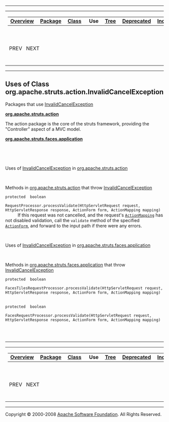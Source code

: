 ------------------------------------------------------------------------

<span id="navbar_top"></span> [](#skip-navbar_top "Skip navigation links")

<table>
<colgroup>
<col width="50%" />
<col width="50%" />
</colgroup>
<tbody>
<tr class="odd">
<td align="left"><span id="navbar_top_firstrow"></span>
<table>
<tbody>
<tr class="odd">
<td align="left"><a href="../../../../../overview-summary.html.md"><strong>Overview</strong></a> </td>
<td align="left"><a href="../package-summary.html.md"><strong>Package</strong></a> </td>
<td align="left"><a href="../../../../../org/apache/struts/action/InvalidCancelException.html.md" title="class in org.apache.struts.action"><strong>Class</strong></a> </td>
<td align="left"> <strong>Use</strong> </td>
<td align="left"><a href="../package-tree.html.md"><strong>Tree</strong></a> </td>
<td align="left"><a href="../../../../../deprecated-list.html.md"><strong>Deprecated</strong></a> </td>
<td align="left"><a href="../../../../../index-all.html.md"><strong>Index</strong></a> </td>
<td align="left"><a href="../../../../../help-doc.html.md"><strong>Help</strong></a> </td>
</tr>
</tbody>
</table></td>
<td align="left"></td>
</tr>
<tr class="even">
<td align="left"> PREV   NEXT</td>
<td align="left"><a href="../../../../../index.html.md?org/apache/struts/action//class-useInvalidCancelException.html"><strong>FRAMES</strong></a>    <a href="InvalidCancelException.html"><strong>NO FRAMES</strong></a>    
<a href="../../../../../allclasses-noframe.html.md"><strong>All Classes</strong></a></td>
</tr>
</tbody>
</table>

<span id="skip-navbar_top"></span>

------------------------------------------------------------------------

**Uses of Class
 org.apache.struts.action.InvalidCancelException**
--------------------------------------------------

Packages that use [InvalidCancelException](../../../../../org/apache/struts/action/InvalidCancelException.html.md "class in org.apache.struts.action")

[**org.apache.struts.action**](#org.apache.struts.action)

The action package is the core of the struts framework, providing the "Controller" aspect of a MVC model. 

[**org.apache.struts.faces.application**](#org.apache.struts.faces.application)

  

 

<span id="org.apache.struts.action"></span>

Uses of [InvalidCancelException](../../../../../org/apache/struts/action/InvalidCancelException.html.md "class in org.apache.struts.action") in [org.apache.struts.action](../../../../../org/apache/struts/action/package-summary.html)

 

Methods in [org.apache.struts.action](../../../../../org/apache/struts/action/package-summary.html.md) that throw [InvalidCancelException](../../../../../org/apache/struts/action/InvalidCancelException.html "class in org.apache.struts.action")

`protected  boolean`

`RequestProcessor.processValidate(HttpServletRequest request, HttpServletResponse response, ActionForm form, ActionMapping mapping)`
           If this request was not cancelled, and the request's [`ActionMapping`](../../../../../org/apache/struts/action/ActionMapping.html.md "class in org.apache.struts.action") has not disabled validation, call the `validate` method of the specified [`ActionForm`](../../../../../org/apache/struts/action/ActionForm.html "class in org.apache.struts.action"), and forward to the input path if there were any errors.

 

<span id="org.apache.struts.faces.application"></span>

Uses of [InvalidCancelException](../../../../../org/apache/struts/action/InvalidCancelException.html.md "class in org.apache.struts.action") in [org.apache.struts.faces.application](../../../../../org/apache/struts/faces/application/package-summary.html)

 

Methods in [org.apache.struts.faces.application](../../../../../org/apache/struts/faces/application/package-summary.html.md) that throw [InvalidCancelException](../../../../../org/apache/struts/action/InvalidCancelException.html "class in org.apache.struts.action")

`protected  boolean`

`FacesTilesRequestProcessor.processValidate(HttpServletRequest request, HttpServletResponse response, ActionForm form, ActionMapping mapping)`
            

`protected  boolean`

`FacesRequestProcessor.processValidate(HttpServletRequest request, HttpServletResponse response, ActionForm form, ActionMapping mapping)`
            

 

------------------------------------------------------------------------

<span id="navbar_bottom"></span> [](#skip-navbar_bottom "Skip navigation links")

<table>
<colgroup>
<col width="50%" />
<col width="50%" />
</colgroup>
<tbody>
<tr class="odd">
<td align="left"><span id="navbar_bottom_firstrow"></span>
<table>
<tbody>
<tr class="odd">
<td align="left"><a href="../../../../../overview-summary.html.md"><strong>Overview</strong></a> </td>
<td align="left"><a href="../package-summary.html.md"><strong>Package</strong></a> </td>
<td align="left"><a href="../../../../../org/apache/struts/action/InvalidCancelException.html.md" title="class in org.apache.struts.action"><strong>Class</strong></a> </td>
<td align="left"> <strong>Use</strong> </td>
<td align="left"><a href="../package-tree.html.md"><strong>Tree</strong></a> </td>
<td align="left"><a href="../../../../../deprecated-list.html.md"><strong>Deprecated</strong></a> </td>
<td align="left"><a href="../../../../../index-all.html.md"><strong>Index</strong></a> </td>
<td align="left"><a href="../../../../../help-doc.html.md"><strong>Help</strong></a> </td>
</tr>
</tbody>
</table></td>
<td align="left"></td>
</tr>
<tr class="even">
<td align="left"> PREV   NEXT</td>
<td align="left"><a href="../../../../../index.html.md?org/apache/struts/action//class-useInvalidCancelException.html"><strong>FRAMES</strong></a>    <a href="InvalidCancelException.html"><strong>NO FRAMES</strong></a>    
<a href="../../../../../allclasses-noframe.html.md"><strong>All Classes</strong></a></td>
</tr>
</tbody>
</table>

<span id="skip-navbar_bottom"></span>

------------------------------------------------------------------------

Copyright © 2000-2008 [Apache Software Foundation](http://www.apache.org/). All Rights Reserved.
